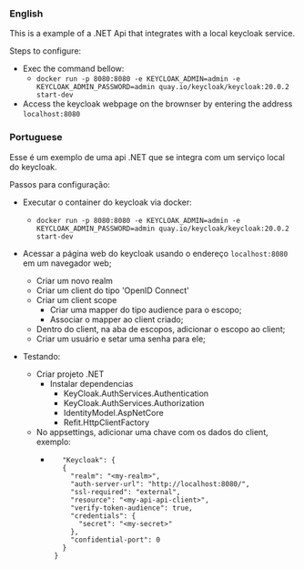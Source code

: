 ### **English**
This is a example of a .NET Api that integrates with a local keycloak service.

Steps to configure:
- Exec the command bellow:
  - ```docker run -p 8080:8080 -e KEYCLOAK_ADMIN=admin -e KEYCLOAK_ADMIN_PASSWORD=admin quay.io/keycloak/keycloak:20.0.2 start-dev```
- Access the keycloak webpage on the brownser by entering the address ```localhost:8080```

### **Portuguese**
Esse é um exemplo de uma api .NET que se integra com um serviço local do keycloak.

Passos para configuração:
- Executar o container do keycloak via docker:
  - ```docker run -p 8080:8080 -e KEYCLOAK_ADMIN=admin -e KEYCLOAK_ADMIN_PASSWORD=admin quay.io/keycloak/keycloak:20.0.2 start-dev```
- Acessar a página web do keycloak usando o endereço ```localhost:8080``` em um navegador web;
  - Criar um novo realm
  - Criar um client do tipo 'OpenID Connect'
  - Criar um client scope
    - Criar uma mapper do tipo audience para o escopo;
    - Associar o mapper ao client criado;
  - Dentro do client, na aba de escopos, adicionar o escopo ao client;
  - Criar um usuário e setar uma senha para ele;

- Testando:
  - Criar projeto .NET
    - Instalar dependencias
	    - KeyCloak.AuthServices.Authentication
	    - KeyCloak.AuthServices.Authorization
	    - IdentityModel.AspNetCore
	    - Refit.HttpClientFactory
   - No appsettings, adicionar uma chave com os dados do client, exemplo:
     - ```
          "Keycloak": {
          {
            "realm": "<my-realm>",
            "auth-server-url": "http://localhost:8080/",
            "ssl-required": "external",
            "resource": "<my-api-api-client>",
            "verify-token-audience": true,
            "credentials": {
              "secret": "<my-secret>"
            },
            "confidential-port": 0
          }
        }
       ````   

